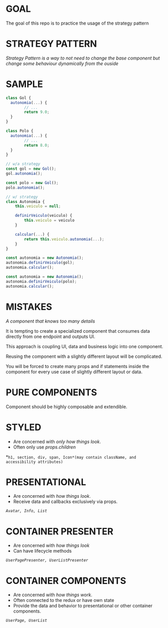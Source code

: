# GOAL

The goal of this repo is to practice the usage of the strategy pattern

# STRATEGY PATTERN

*Strategy Pattern is a way to not need to change the base component but change some behaviour dynamically from the ouside*

# SAMPLE

```jsx
class Gol {
  autonomia(...) {
		// ...
		return 9.0;
  }
}

class Polo {
  autonomia(...) {
		// ...
		return 8.0;
  }
}

// w/a strategy
const gol = new Gol();
gol.autonomia();

const polo = new Gol();
polo.autonomia();

// w/ strategy
class Autonomia {
	this.veiculo = null;

	definirVeiculo(veiculo) {
		this.veiculo = veiculo
	}

	calcular(...) {
		return this.veiculo.autonomia(...);
	}
}

const autonomia = new Autonomia();
autonomia.definirVeiculo(gol);
autonomia.calcular();

const autonomia = new Autonomia();
autonomia.definirVeiculo(polo);
autonomia.calcular();
```

# MISTAKES

*A component that knows too many details*

It is tempting to create a specialized component that consumes data directly from one endpoint and outputs UI.

This approach is coupling UI, data and business logic into one component.

Reusing the component with a slightly different layout will be complicated.

You will be forced to create many props and if statements inside the component for every use case of slightly different layout or data.

# PURE COMPONENTS

Component should be highly composable and extendible.

# STYLED

- Are concerned with *only* *how things look*.
- Often only use *props.children*

*`h1, section, div, span, Icon*(may contain className, and accessibility attributes)`

# PRESENTATIONAL

- Are concerned with *how things look*.
- Receive data and callbacks exclusively via props.

*`Avatar, Info, List`*

# CONTAINER PRESENTER

- Are concerned with *how things look*
- Can have lifecycle methods

*`UserPagePresenter, UserListPresenter`*

# CONTAINER COMPONENTS

- Are concerned with *how things work*.
- Often connected to the redux or have own state
- Provide the data and behavior to presentational or other container components.

*`UserPage, UserList`*
